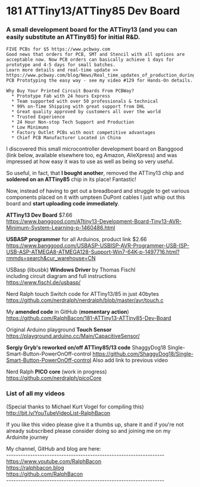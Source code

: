 # 181 ATTiny13/ATTiny85 Dev Board
### A small development board for the ATTiny13 (and you can easily substitute an ATTiny85) for initial R&D.
```
FIVE PCBs for $5 https://www.pcbway.com
Good news that orders for PCB, SMT and Stencil with all options are acceptable now. Now PCB orders can basically achieve 1 days for prototype and 4-5 days for small batches.
Learn more details and real-time update >> https://www.pcbway.com/blog/News/Real_time_updates_of_production_during_the_epidemic.html
PCB Prototyping the easy way - see my video #129 for Hands-On details.

Why Buy Your Printed Circuit Boards From PCBWay?  
  * Prototype Fab with 24 hours Express  
  * Team supported with over 50 professionals & technical  
  * 99% on-Time Shipping with great support from DHL  
  * Great quality approved by customers all over the world  
  * Trusted Experience  
  * 24 Hour Non-stop Tech Support and Production  
  * Low Minimums  
  * Factory Outlet PCBs with most competitive advantages  
  * Chief PCB Manufacturer Located in China 
```

I discovered this small microcontroller development board on Banggood (link below, available elsewhere too, eg Amazon, AlieXpress) and was impressed at how easy it was to use as well as being so very useful.

So useful, in fact, that **I bought another**, removed the ATTiny13 chip and **soldered on an ATTiny85** chip in its place! Fantastic!

Now, instead of having to get out a breadboard and struggle to get various components placed on it with umpteen DuPont cables I just whip out this board and **start uploading code immediately**.  

**ATTiny13 Dev Board** $7.66  
https://www.banggood.com/ATtiny13-Development-Board-Tiny13-AVR-Minimum-System-Learning-p-1460486.html

**USBASP programmer** for all Arduinos, product link $2.66  
https://www.banggood.com/USBASP-USBISP-AVR-Programmer-USB-ISP-USB-ASP-ATMEGA8-ATMEGA128-Support-Win7-64K-p-1497716.html?rmmds=search&cur_warehouse=CN

USBasp (libusbk) **Windows Driver** by Thomas Fischl  
including circuit diagram and full instructions  
https://www.fischl.de/usbasp/

Nerd Ralph touch Switch code for ATTiny13/85 in just 40bytes  
https://github.com/nerdralph/nerdralph/blob/master/avr/touch.c

My **amended code** in GitHub (**momentary action**)
https://github.com/RalphBacon/181-ATTiny13-ATTiny85-Dev-Board

Original Arduino playground **Touch Sensor**
https://playground.arduino.cc/Main/CapacitiveSensor/

**Sergiy Gryb's reworked on/off ATTiny85/13 code**
ShaggyDog18 Single-Smart-Button-PowerOnOff-control
https://github.com/ShaggyDog18/Single-Smart-Button-PowerOnOff-control
Also add link to previous video

Nerd Ralph **PICO core** (work in progress)
https://github.com/nerdralph/picoCore

### List of all my videos
(Special thanks to Michael Kurt Vogel for compiling this)  
http://bit.ly/YouTubeVideoList-RalphBacon

If you like this video please give it a thumbs up, share it and if you're not already subscribed please consider doing so and joining me on my Arduinite journey

My channel, GitHub and blog are here:  
\------------------------------------------------------------------  
https://www.youtube.com/RalphBacon  
https://ralphbacon.blog  
https://github.com/RalphBacon  
\------------------------------------------------------------------

